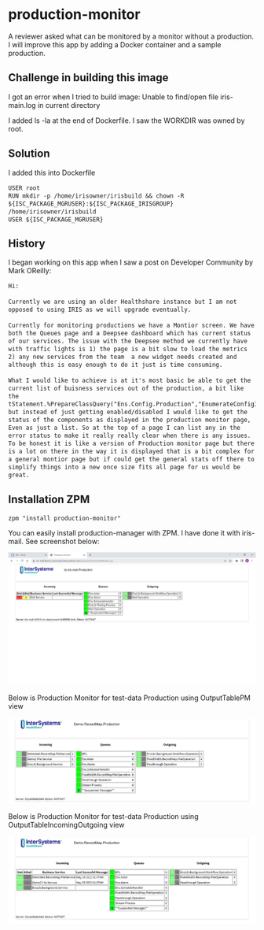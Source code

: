 # production-monitor

A reviewer asked what can be monitored by a monitor without a production. I will improve this app by adding a Docker container and a sample production.

## Challenge in building this image

I got an error when I tried to build image:
Unable to find/open file iris-main.log in current directory

I added ls -la at the end of Dockerfile. I saw the WORKDIR was owned by root.

## Solution

I added this into Dockerfile
```
USER root
RUN mkdir -p /home/irisowner/irisbuild && chown -R ${ISC_PACKAGE_MGRUSER}:${ISC_PACKAGE_IRISGROUP} /home/irisowner/irisbuild
USER ${ISC_PACKAGE_MGRUSER}
```

## History

I began working on this app when I saw a post on Developer Community by Mark OReilly:

```
Hi:

Currently we are using an older Healthshare instance but I am not opposed to using IRIS as we will upgrade eventually. 

Currently for monitoring productions we have a Montior screen. We have both the Queues page and a Deepsee dashboard which has current status of our services. The issue with the Deepsee method we currently have with traffic lights is 1) the page is a bit slow to load the metrics 2) any new services from the team  a new widget needs created and although this is easy enough to do it just is time consuming. 

What I would like to achieve is at it's most basic be able to get the current list of buisness services out of the production, a bit like the tStatement.%PrepareClassQuery("Ens.Config.Production","EnumerateConfigItems") but instead of just getting enabled/disabled I would like to get the status of the components as displayed in the production monitor page, Even as just a list. So at the top of a page I can list any in the error status to make it really really clear when there is any issues. To be honest it is like a version of Production monitor page but there is a lot on there in the way it is displayed that is a bit complex for a general montior page but if could get the general stats off there to simplify things into a new once size fits all page for us would be great. 
```

## Installation ZPM

```
zpm "install production-monitor"
```

You can easily install production-manager with ZPM. I have done it with iris-mail. See screenshot below:

![screenshot](https://github.com/oliverwilms/bilder/blob/main/mail_productionMonitor.png)

Below is Production Monitor for test-data Production using OutputTablePM view

![screenshot](https://github.com/oliverwilms/bilder/blob/main/OutputTablePM.png)

Below is Production Monitor for test-data Production using OutputTableIncomingOutgoing view

![screenshot](https://github.com/oliverwilms/bilder/blob/main/OutputTableIncomingOutgoing.png)
